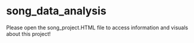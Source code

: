 # song_data_analysis

Please open the song_project.HTML file to access information and visuals about this project!
